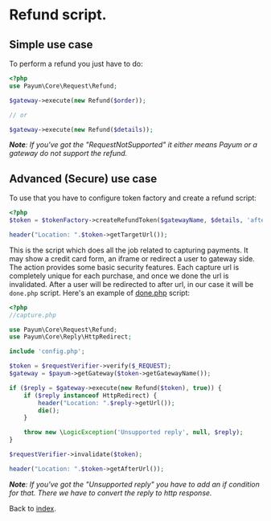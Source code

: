 # Refund script.

## Simple use case

To perform a refund you just have to do:

```php
<?php
use Payum\Core\Request\Refund;

$gateway->execute(new Refund($order));

// or

$gateway->execute(new Refund($details));
```

_**Note**: If you've got the "RequestNotSupported" it either means Payum or a gateway do not support the refund._

## Advanced (Secure) use case

To use that you have to configure token factory and create a refund script:

```php
<?php
$token = $tokenFactory->createRefundToken($gatewayName, $details, 'afterRefundUrl');

header("Location: ".$token->getTargetUrl());
```

This is the script which does all the job related to capturing payments. 
It may show a credit card form, an iframe or redirect a user to gateway side. 
The action provides some basic security features. 
Each capture url is completely unique for each purchase, and once we done the url is invalidated.
After a user will be redirected to after url, in our case it will be `done.php` script. 
Here's an example of [done.php](done-script.md) script:

```php
<?php
//capture.php

use Payum\Core\Request\Refund;
use Payum\Core\Reply\HttpRedirect;

include 'config.php';

$token = $requestVerifier->verify($_REQUEST);
$gateway = $payum->getGateway($token->getGatewayName());

if ($reply = $gateway->execute(new Refund($token), true)) {
    if ($reply instanceof HttpRedirect) {
        header("Location: ".$reply->getUrl());
        die();
    }

    throw new \LogicException('Unsupported reply', null, $reply);
}

$requestVerifier->invalidate($token);

header("Location: ".$token->getAfterUrl());
```

_**Note**: If you've got the "Unsupported reply" you have to add an if condition for that. There we have to convert the reply to http response._

Back to [index](index.md).

